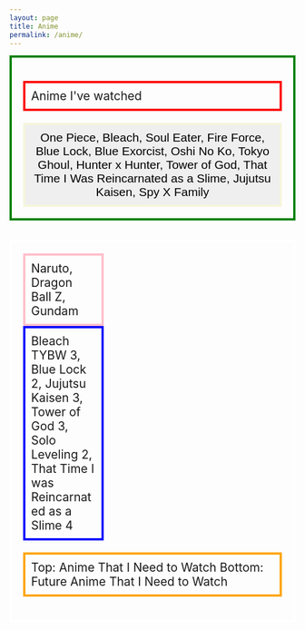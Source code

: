 ```yaml
---
layout: page
title: Anime
permalink: /anime/
---
```

<div style="border: 4px solid green; padding: 20px;">
  <p style="border: 4px solid red; font-size: 1.5em; padding: 10px;">Anime I've watched</p>
  <button style="border: 4px solid beige; font-size: 1.5em; padding: 10px;">One Piece, Bleach, Soul Eater, Fire Force, Blue Lock, Blue Exorcist, Oshi No Ko, Tokyo Ghoul, Hunter x Hunter, Tower of God, That Time I Was Reincarnated as a Slime, Jujutsu Kaisen, Spy X Family</button>
</div>
<br>
<br>
<div style="border: 4px solid white; padding: 20px;">
  <a style="border: 4px solid pink; font-size: 1.5em; padding: 10px; display: block; width: 25%;">Naruto, Dragon Ball Z, Gundam</a>
  <a style="border: 4px solid blue; font-size: 1.5em; padding: 10px; display: block; width: 25%;">Bleach TYBW 3, Blue Lock 2, Jujutsu Kaisen 3, Tower of God 3, Solo Leveling 2, That Time I was Reincarnated as a Slime 4</a>
  <p style="border: 4px solid orange; font-size: 1.5em; padding: 10px;">Top: Anime That I Need to Watch Bottom: Future Anime That I Need to Watch</p>
</div>
